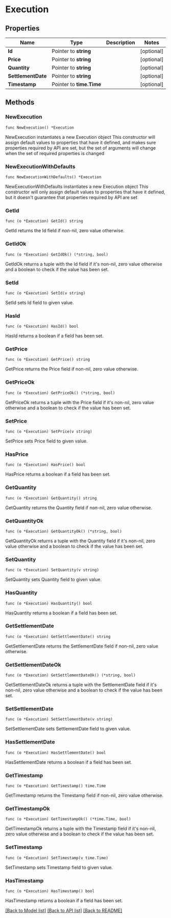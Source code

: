 # Execution

## Properties

Name | Type | Description | Notes
------------ | ------------- | ------------- | -------------
**Id** | Pointer to **string** |  | [optional] 
**Price** | Pointer to **string** |  | [optional] 
**Quantity** | Pointer to **string** |  | [optional] 
**SettlementDate** | Pointer to **string** |  | [optional] 
**Timestamp** | Pointer to **time.Time** |  | [optional] 

## Methods

### NewExecution

`func NewExecution() *Execution`

NewExecution instantiates a new Execution object
This constructor will assign default values to properties that have it defined,
and makes sure properties required by API are set, but the set of arguments
will change when the set of required properties is changed

### NewExecutionWithDefaults

`func NewExecutionWithDefaults() *Execution`

NewExecutionWithDefaults instantiates a new Execution object
This constructor will only assign default values to properties that have it defined,
but it doesn't guarantee that properties required by API are set

### GetId

`func (o *Execution) GetId() string`

GetId returns the Id field if non-nil, zero value otherwise.

### GetIdOk

`func (o *Execution) GetIdOk() (*string, bool)`

GetIdOk returns a tuple with the Id field if it's non-nil, zero value otherwise
and a boolean to check if the value has been set.

### SetId

`func (o *Execution) SetId(v string)`

SetId sets Id field to given value.

### HasId

`func (o *Execution) HasId() bool`

HasId returns a boolean if a field has been set.

### GetPrice

`func (o *Execution) GetPrice() string`

GetPrice returns the Price field if non-nil, zero value otherwise.

### GetPriceOk

`func (o *Execution) GetPriceOk() (*string, bool)`

GetPriceOk returns a tuple with the Price field if it's non-nil, zero value otherwise
and a boolean to check if the value has been set.

### SetPrice

`func (o *Execution) SetPrice(v string)`

SetPrice sets Price field to given value.

### HasPrice

`func (o *Execution) HasPrice() bool`

HasPrice returns a boolean if a field has been set.

### GetQuantity

`func (o *Execution) GetQuantity() string`

GetQuantity returns the Quantity field if non-nil, zero value otherwise.

### GetQuantityOk

`func (o *Execution) GetQuantityOk() (*string, bool)`

GetQuantityOk returns a tuple with the Quantity field if it's non-nil, zero value otherwise
and a boolean to check if the value has been set.

### SetQuantity

`func (o *Execution) SetQuantity(v string)`

SetQuantity sets Quantity field to given value.

### HasQuantity

`func (o *Execution) HasQuantity() bool`

HasQuantity returns a boolean if a field has been set.

### GetSettlementDate

`func (o *Execution) GetSettlementDate() string`

GetSettlementDate returns the SettlementDate field if non-nil, zero value otherwise.

### GetSettlementDateOk

`func (o *Execution) GetSettlementDateOk() (*string, bool)`

GetSettlementDateOk returns a tuple with the SettlementDate field if it's non-nil, zero value otherwise
and a boolean to check if the value has been set.

### SetSettlementDate

`func (o *Execution) SetSettlementDate(v string)`

SetSettlementDate sets SettlementDate field to given value.

### HasSettlementDate

`func (o *Execution) HasSettlementDate() bool`

HasSettlementDate returns a boolean if a field has been set.

### GetTimestamp

`func (o *Execution) GetTimestamp() time.Time`

GetTimestamp returns the Timestamp field if non-nil, zero value otherwise.

### GetTimestampOk

`func (o *Execution) GetTimestampOk() (*time.Time, bool)`

GetTimestampOk returns a tuple with the Timestamp field if it's non-nil, zero value otherwise
and a boolean to check if the value has been set.

### SetTimestamp

`func (o *Execution) SetTimestamp(v time.Time)`

SetTimestamp sets Timestamp field to given value.

### HasTimestamp

`func (o *Execution) HasTimestamp() bool`

HasTimestamp returns a boolean if a field has been set.


[[Back to Model list]](../README.md#documentation-for-models) [[Back to API list]](../README.md#documentation-for-api-endpoints) [[Back to README]](../README.md)


